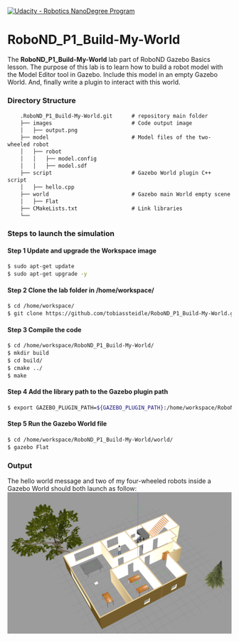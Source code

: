 [![Udacity - Robotics NanoDegree Program](https://s3-us-west-1.amazonaws.com/udacity-robotics/Extra+Images/RoboND_flag.png)](https://www.udacity.com/robotics)

# RoboND_P1_Build-My-World
The **RoboND_P1_Build-My-World** lab part of RoboND Gazebo Basics lesson. The purpose of this lab is to learn how to build a robot model with the Model Editor tool in Gazebo. Include this model in an empty Gazebo World. And, finally write a plugin to interact with this world.  

### Directory Structure
```
    .RoboND_P1_Build-My-World.git      # repository main folder 
    ├── images                         # Code output image                   
    │   ├── output.png
    ├── model                          # Model files of the two-wheeled robot
    │   ├── robot
    │   │   ├── model.config
    │   │   ├── model.sdf
    ├── script                         # Gazebo World plugin C++ script      
    │   ├── hello.cpp
    ├── world                          # Gazebo main World empty scene
    │   ├── Flat
    ├── CMakeLists.txt                 # Link libraries 
    └──                              
```

### Steps to launch the simulation

#### Step 1 Update and upgrade the Workspace image
```sh
$ sudo apt-get update
$ sudo apt-get upgrade -y
```

#### Step 2 Clone the lab folder in /home/workspace/
```sh
$ cd /home/workspace/
$ git clone https://github.com/tobiassteidle/RoboND_P1_Build-My-World.git
```

#### Step 3 Compile the code
```sh
$ cd /home/workspace/RoboND_P1_Build-My-World/
$ mkdir build
$ cd build/
$ cmake ../
$ make
```

#### Step 4 Add the library path to the Gazebo plugin path  
```sh
$ export GAZEBO_PLUGIN_PATH=${GAZEBO_PLUGIN_PATH}:/home/workspace/RoboND_P1_Build-My-World/build
```

#### Step 5 Run the Gazebo World file  
```sh
$ cd /home/workspace/RoboND_P1_Build-My-World/world/
$ gazebo Flat
```

### Output
The hello world message and two of my four-wheeled robots inside a Gazebo World should both launch as follow: 
![alt text](images/output.png)


    
 
